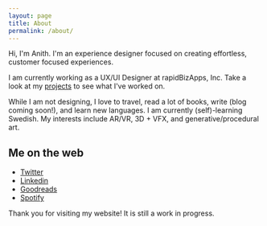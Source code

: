 ```yaml
---
layout: page
title: About
permalink: /about/
---
```


Hi, I'm Anith. I'm an experience designer focused on creating effortless, customer focused experiences. 

I am currently working as a UX/UI Designer at rapidBizApps, Inc. Take a look at my <a href="/">projects</a> to see what I've worked on.

While I am not designing, I love to travel, read a lot of books, write (blog coming soon!), and learn new languages. I am currently (self)-learning Swedish. My interests include AR/VR, 3D + VFX, and generative/procedural art. 

## Me on the web
- <a href="https://twitter.com/anithvishwanath" target="_blank">Twitter</a>
- <a href="https://linkedin.com/in/anithvishwanath" target="_blank">Linkedin</a>
- <a href="https://www.goodreads.com/user/show/48183698-anith-vishwanath" target="_blank">Goodreads</a>
- <a href="https://open.spotify.com/user/yorunetsu" target="_blank">Spotify</a>

Thank you for visiting my website! It is still a work in progress.
